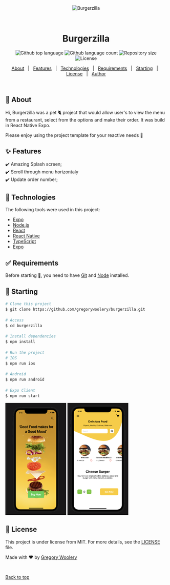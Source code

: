 <div align="center" id="top"> 
  <img src="./.github/app.gif" alt="Burgerzilla" />

&#xa0;

  <!-- <a href="https://burgerzilla.netlify.app">Demo</a> -->
</div>

<h1 align="center">Burgerzilla</h1>

<p align="center">
  <img alt="Github top language" src="https://img.shields.io/github/languages/top/gregorywoolery/burgerzilla?color=56BEB8">

  <img alt="Github language count" src="https://img.shields.io/github/languages/count/gregorywoolery/burgerzilla?color=56BEB8">

  <img alt="Repository size" src="https://img.shields.io/github/repo-size/gregorywoolery/burgerzilla?color=56BEB8">

  <img alt="License" src="https://img.shields.io/github/license/gregorywoolery/burgerzilla?color=56BEB8">
</p>

<!-- Status -->

<!-- <h4 align="center">
	🚧  Burgerzilla 🚀 Under construction...  🚧
</h4>

<hr> -->

<p align="center">
  <a href="#dart-about">About</a> &#xa0; | &#xa0; 
  <a href="#sparkles-features">Features</a> &#xa0; | &#xa0;
  <a href="#rocket-technologies">Technologies</a> &#xa0; | &#xa0;
  <a href="#white_check_mark-requirements">Requirements</a> &#xa0; | &#xa0;
  <a href="#checkered_flag-starting">Starting</a> &#xa0; | &#xa0;
  <a href="#memo-license">License</a> &#xa0; | &#xa0;
  <a href="https://github.com/gregorywoolery" target="_blank">Author</a>
</p>

<br>

## :dart: About

Hi, Burgerzilla was a pet 🐈 project that would allow user's to view the menu from a restaurant, select from the options and make their order. It was build in React Native Expo.

Please enjoy using the project template for your reactive needs 🥳

## :sparkles: Features

:heavy_check_mark: Amazing Splash screen;\
:heavy_check_mark: Scroll through menu horizontaly\
:heavy_check_mark: Update order number;

## :rocket: Technologies

The following tools were used in this project:

- [Expo](https://expo.io/)
- [Node.js](https://nodejs.org/en/)
- [React](https://pt-br.reactjs.org/)
- [React Native](https://reactnative.dev/)
- [TypeScript](https://www.typescriptlang.org/)
- [Expo](https://docs.expo.dev/)

## :white_check_mark: Requirements

Before starting :checkered_flag:, you need to have [Git](https://git-scm.com) and [Node](https://nodejs.org/en/) installed.

## :checkered_flag: Starting

```bash
# Clone this project
$ git clone https://github.com/gregorywoolery/burgerzilla.git

# Access
$ cd burgerzilla

# Install dependencies
$ npm install

# Run the project
# IOS
$ npm run ios

# Android
$ npm run android

# Expo Client
$ npm run start

```

<img src="./images/1.png" width="190" height="350"/>

<img src="./images/2.png" width="190" height="350"/>

## :memo: License

This project is under license from MIT. For more details, see the [LICENSE](LICENSE.md) file.

Made with :heart: by <a href="https://github.com/gregorywoolery" target="_blank">Gregory Woolery</a>

&#xa0;

<a href="#top">Back to top</a>
